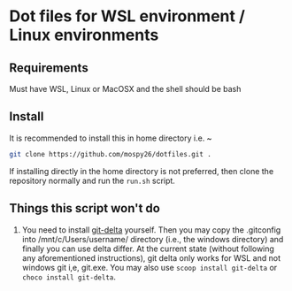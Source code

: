 # Dot files for WSL environment / Linux environments

## Requirements

Must have WSL, Linux or MacOSX and the shell should be bash

## Install

It is recommended to install this in home directory i.e. ~

```sh
git clone https://github.com/mospy26/dotfiles.git .
```

If installing directly in the home directory is not preferred, then clone the repository normally and run the `run.sh` script.

## Things this script won't do

1. You need to install [git-delta](https://github.com/dandavison/delta/releases) yourself. Then you may copy the .gitconfig into /mnt/c/Users/username/ directory (i.e., the windows directory) and finally you can use delta differ. At the current state (without following any aforementioned instructions), git delta only works for WSL and not windows git i,e, git.exe. You may also use `scoop install git-delta` or `choco install git-delta`.
